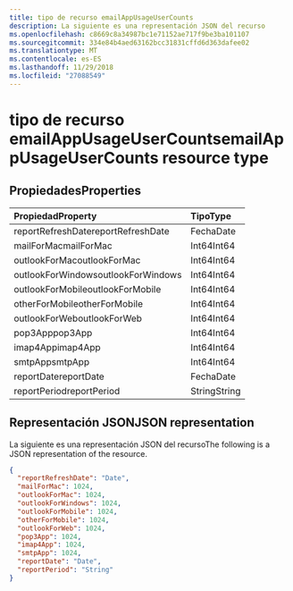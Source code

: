 ```yaml
---
title: tipo de recurso emailAppUsageUserCounts
description: La siguiente es una representación JSON del recurso
ms.openlocfilehash: c8669c8a34987bc1e71152ae717f9be3ba101107
ms.sourcegitcommit: 334e84b4aed63162bcc31831cffd6d363dafee02
ms.translationtype: MT
ms.contentlocale: es-ES
ms.lasthandoff: 11/29/2018
ms.locfileid: "27088549"
---
```

# <a name="emailappusageusercounts-resource-type"></a><span data-ttu-id="bf522-103">tipo de recurso emailAppUsageUserCounts</span><span class="sxs-lookup"><span data-stu-id="bf522-103">emailAppUsageUserCounts resource type</span></span>

## <a name="properties"></a><span data-ttu-id="bf522-104">Propiedades</span><span class="sxs-lookup"><span data-stu-id="bf522-104">Properties</span></span>

| <span data-ttu-id="bf522-105">Propiedad</span><span class="sxs-lookup"><span data-stu-id="bf522-105">Property</span></span>          | <span data-ttu-id="bf522-106">Tipo</span><span class="sxs-lookup"><span data-stu-id="bf522-106">Type</span></span>   |
| :---------------- | :----- |
| <span data-ttu-id="bf522-107">reportRefreshDate</span><span class="sxs-lookup"><span data-stu-id="bf522-107">reportRefreshDate</span></span> | <span data-ttu-id="bf522-108">Fecha</span><span class="sxs-lookup"><span data-stu-id="bf522-108">Date</span></span>   |
| <span data-ttu-id="bf522-109">mailForMac</span><span class="sxs-lookup"><span data-stu-id="bf522-109">mailForMac</span></span>        | <span data-ttu-id="bf522-110">Int64</span><span class="sxs-lookup"><span data-stu-id="bf522-110">Int64</span></span>  |
| <span data-ttu-id="bf522-111">outlookForMac</span><span class="sxs-lookup"><span data-stu-id="bf522-111">outlookForMac</span></span>     | <span data-ttu-id="bf522-112">Int64</span><span class="sxs-lookup"><span data-stu-id="bf522-112">Int64</span></span>  |
| <span data-ttu-id="bf522-113">outlookForWindows</span><span class="sxs-lookup"><span data-stu-id="bf522-113">outlookForWindows</span></span> | <span data-ttu-id="bf522-114">Int64</span><span class="sxs-lookup"><span data-stu-id="bf522-114">Int64</span></span>  |
| <span data-ttu-id="bf522-115">outlookForMobile</span><span class="sxs-lookup"><span data-stu-id="bf522-115">outlookForMobile</span></span>  | <span data-ttu-id="bf522-116">Int64</span><span class="sxs-lookup"><span data-stu-id="bf522-116">Int64</span></span>  |
| <span data-ttu-id="bf522-117">otherForMobile</span><span class="sxs-lookup"><span data-stu-id="bf522-117">otherForMobile</span></span>    | <span data-ttu-id="bf522-118">Int64</span><span class="sxs-lookup"><span data-stu-id="bf522-118">Int64</span></span>  |
| <span data-ttu-id="bf522-119">outlookForWeb</span><span class="sxs-lookup"><span data-stu-id="bf522-119">outlookForWeb</span></span>     | <span data-ttu-id="bf522-120">Int64</span><span class="sxs-lookup"><span data-stu-id="bf522-120">Int64</span></span>  |
| <span data-ttu-id="bf522-121">pop3App</span><span class="sxs-lookup"><span data-stu-id="bf522-121">pop3App</span></span>           | <span data-ttu-id="bf522-122">Int64</span><span class="sxs-lookup"><span data-stu-id="bf522-122">Int64</span></span>  |
| <span data-ttu-id="bf522-123">imap4App</span><span class="sxs-lookup"><span data-stu-id="bf522-123">imap4App</span></span>          | <span data-ttu-id="bf522-124">Int64</span><span class="sxs-lookup"><span data-stu-id="bf522-124">Int64</span></span>  |
| <span data-ttu-id="bf522-125">smtpApp</span><span class="sxs-lookup"><span data-stu-id="bf522-125">smtpApp</span></span>           | <span data-ttu-id="bf522-126">Int64</span><span class="sxs-lookup"><span data-stu-id="bf522-126">Int64</span></span>  |
| <span data-ttu-id="bf522-127">reportDate</span><span class="sxs-lookup"><span data-stu-id="bf522-127">reportDate</span></span>        | <span data-ttu-id="bf522-128">Fecha</span><span class="sxs-lookup"><span data-stu-id="bf522-128">Date</span></span>   |
| <span data-ttu-id="bf522-129">reportPeriod</span><span class="sxs-lookup"><span data-stu-id="bf522-129">reportPeriod</span></span>      | <span data-ttu-id="bf522-130">String</span><span class="sxs-lookup"><span data-stu-id="bf522-130">String</span></span> |

## <a name="json-representation"></a><span data-ttu-id="bf522-131">Representación JSON</span><span class="sxs-lookup"><span data-stu-id="bf522-131">JSON representation</span></span>

<span data-ttu-id="bf522-132">La siguiente es una representación JSON del recurso</span><span class="sxs-lookup"><span data-stu-id="bf522-132">The following is a JSON representation of the resource.</span></span>

<!-- {
  "blockType": "resource",
  "@odata.type": "microsoft.graph.emailAppUsageUserCounts"
} -->

```json
{
  "reportRefreshDate": "Date", 
  "mailForMac": 1024, 
  "outlookForMac": 1024, 
  "outlookForWindows": 1024, 
  "outlookForMobile": 1024, 
  "otherForMobile": 1024, 
  "outlookForWeb": 1024, 
  "pop3App": 1024, 
  "imap4App": 1024, 
  "smtpApp": 1024, 
  "reportDate": "Date", 
  "reportPeriod": "String"
}
```
